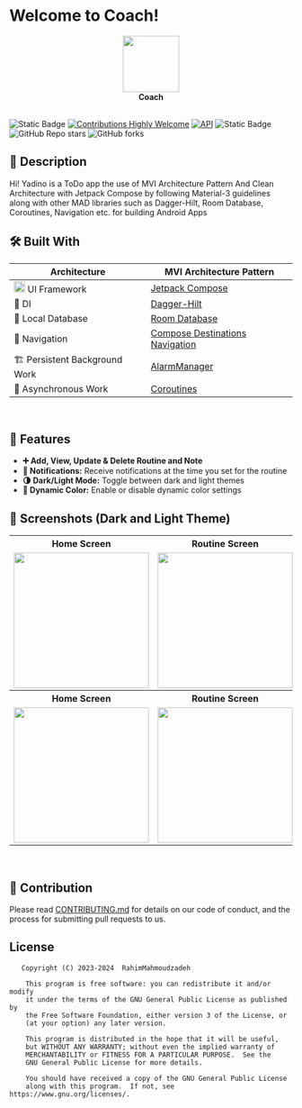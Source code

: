 # Welcome to Coach!
<div align="center">  
  <image height= "100" width ="100" src="asset/logo.png"/></image>
  <br>  
  <strong>Coach</strong>  
</div>
<br>

![Static Badge](https://img.shields.io/badge/License-GPL--3.0-brightgreen)
[![Contributions Highly Welcome](https://img.shields.io/badge/contributions-welcome-brightgreen.svg?style=flat)](https://github.com/RahimMahmoudzadeh/Yadino/issues)
<a href="https://android-arsenal.com/api?level=26"><img alt="API" src="https://img.shields.io/badge/API-26%2B-brightgreen.svg?style=flat"/></a>
<img alt="Static Badge" src="https://img.shields.io/badge/GitHub-RahimMahmoudzadeh-%60Z%60?logo=github&color=blue&link=https%3A%2F%2Fgithub.com%2FRahimMahmoudzadeh">
![GitHub Repo stars](https://img.shields.io/github/stars/RahimMahmoudzadeh/Yadino)
![GitHub forks](https://img.shields.io/github/forks/RahimMahmoudzadeh/Yadino)

## 📜 Description
Hi! Yadino is a ToDo app the use of MVI Architecture Pattern And Clean Architecture with Jetpack Compose by following Material-3 guidelines along with other MAD libraries such as Dagger-Hilt, Room Database, Coroutines, Navigation etc. for building Android Apps

## 🛠 Built With  
|  Architecture   |MVI Architecture Pattern |  
|----------------   |------------------------------    |  
| <img height="20" src="https://3.bp.blogspot.com/-VVp3WvJvl84/X0Vu6EjYqDI/AAAAAAAAPjU/ZOMKiUlgfg8ok8DY8Hc-ocOvGdB0z86AgCLcBGAsYHQ/s1600/jetpack%2Bcompose%2Bicon_RGB.png">    UI Framework  | [Jetpack Compose](https://www.jetbrains.com/lp/compose-multiplatform/)         |                        |  
| 💉 DI                | [Dagger-Hilt](https://developer.android.com/training/dependency-injection/hilt-android)                        |             |  
| :floppy_disk: Local Database      | [Room Database](https://developer.android.com/topic/libraries/architecture/room)                   |  
| :compass: Navigation       | [Compose Destinations Navigation](https://developer.android.com/jetpack/compose/navigation) |  
| :building_construction: Persistent Background Work  | [AlarmManager](https://developer.android.com/reference/android/app/AlarmManager) |  
| :thread: Asynchronous Work     | [Coroutines](https://kotlinlang.org/docs/reference/coroutines-overview.html)|  
<br>

## 🚀 Features
- **➕ Add, View, Update & Delete Routine and Note**
- **🔔 Notifications:** Receive notifications at the time you set for the routine
- **🌗 Dark/Light Mode:** Toggle between dark and light themes
- **🎨 Dynamic Color:** Enable or disable dynamic color settings

## :iphone: Screenshots (Dark and Light Theme)
<table style="width:100%">
  <tr>
    <th>Home Screen</th>
    <th>Routine Screen</th> 
    <th>Note Screen</th> 
  </tr>
  <tr>
    <td><img src = "asset/home_light.png" width=240/></td> 
    <td><img src = "asset/routine_light.png" width=240/></td>
    <td><img src = "asset/note_light.png" width=240/></td>
  </tr>
    <tr>
    <th>Home Screen</th>
    <th>Routine Screen</th> 
    <th>Note Screen</th> 
  </tr>
  <tr>
    <td><img src = "asset/home_dark.png" width=240/></td> 
    <td><img src = "asset/routine_dark.png" width=240/></td>
    <td><img src = "asset/note_dark.png" width=240/></td>
  </tr>
</table>
<br>

## 🤝 Contribution
Please read [CONTRIBUTING.md](CONTRIBUTING.md) for details on our code of conduct, and the process for submitting pull requests to us.

## License

```
   Copyright (C) 2023-2024  RahimMahmoudzadeh

    This program is free software: you can redistribute it and/or modify
    it under the terms of the GNU General Public License as published by
    the Free Software Foundation, either version 3 of the License, or
    (at your option) any later version.

    This program is distributed in the hope that it will be useful,
    but WITHOUT ANY WARRANTY; without even the implied warranty of
    MERCHANTABILITY or FITNESS FOR A PARTICULAR PURPOSE.  See the
    GNU General Public License for more details.

    You should have received a copy of the GNU General Public License
    along with this program.  If not, see https://www.gnu.org/licenses/.
```
